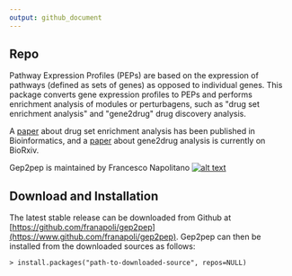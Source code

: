 ```yaml
---
output: github_document
---
```


<!-- Grab your social icons from https://github.com/carlsednaoui/gitsocial -->
[1.2]: http://i.imgur.com/wWzX9uB.png (me on Twitter)
[1]: http://www.twitter.com/franapoli
<!-- Grab your social icons from https://github.com/carlsednaoui/gitsocial -->

## Repo

Pathway Expression Profiles (PEPs) are based on the expression of
pathways (defined as sets of genes) as opposed to individual
genes. This package converts gene expression profiles to PEPs and
performs enrichment analysis of modules or perturbagens, such as "drug
set enrichment analysis" and "gene2drug" drug discovery analysis.

A [paper](http://rdcu.be/pklt) about drug set enrichment analysis has
been published in Bioinformatics, and a
[paper](https://doi.org/10.1101/192005) about gene2drug analysis is
currently on BioRxiv.

Gep2pep is maintained by Francesco Napolitano [![alt text][1.2]][1]


## Download and Installation

The latest stable release can be downloaded from Github at
[https://github.com/franapoli/gep2pep](https://www.github.com/franapoli/gep2pep).
Gep2pep can then be installed from the downloaded sources as follows:

    > install.packages("path-to-downloaded-source", repos=NULL)


